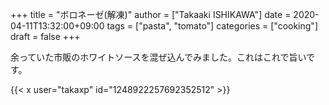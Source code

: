 +++
title = "ボロネーゼ(解凍)"
author = ["Takaaki ISHIKAWA"]
date = 2020-04-11T13:32:00+09:00
tags = ["pasta", "tomato"]
categories = ["cooking"]
draft = false
+++

余っていた市販のホワイトソースを混ぜ込んでみました。これはこれで旨いです。  

{{< x user="takaxp" id="1248922257692352512" >}}
